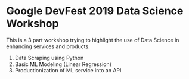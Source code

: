 # Google DevFest 2019 Data Science Workshop

This is a 3 part workshop trying to highlight the use of Data Science in enhancing services and products.

1. Data Scraping using Python
2. Basic ML Modeling (Linear Regression)
3. Productionization of ML service into an API
